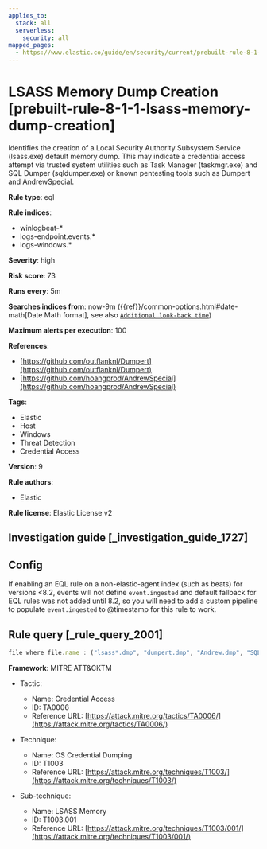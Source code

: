 ```yaml
---
applies_to:
  stack: all
  serverless:
    security: all
mapped_pages:
  - https://www.elastic.co/guide/en/security/current/prebuilt-rule-8-1-1-lsass-memory-dump-creation.html
---
```


# LSASS Memory Dump Creation [prebuilt-rule-8-1-1-lsass-memory-dump-creation]

Identifies the creation of a Local Security Authority Subsystem Service (lsass.exe) default memory dump. This may indicate a credential access attempt via trusted system utilities such as Task Manager (taskmgr.exe) and SQL Dumper (sqldumper.exe) or known pentesting tools such as Dumpert and AndrewSpecial.

**Rule type**: eql

**Rule indices**:

* winlogbeat-*
* logs-endpoint.events.*
* logs-windows.*

**Severity**: high

**Risk score**: 73

**Runs every**: 5m

**Searches indices from**: now-9m ({{ref}}/common-options.html#date-math[Date Math format], see also [`Additional look-back time`](docs-content://solutions/security/detect-and-alert/create-detection-rule.md#rule-schedule))

**Maximum alerts per execution**: 100

**References**:

* [https://github.com/outflanknl/Dumpert](https://github.com/outflanknl/Dumpert)
* [https://github.com/hoangprod/AndrewSpecial](https://github.com/hoangprod/AndrewSpecial)

**Tags**:

* Elastic
* Host
* Windows
* Threat Detection
* Credential Access

**Version**: 9

**Rule authors**:

* Elastic

**Rule license**: Elastic License v2

## Investigation guide [_investigation_guide_1727]

## Config

If enabling an EQL rule on a non-elastic-agent index (such as beats) for versions <8.2, events will not define `event.ingested` and default fallback for EQL rules was not added until 8.2, so you will need to add a custom pipeline to populate `event.ingested` to @timestamp for this rule to work.

## Rule query [_rule_query_2001]

```js
file where file.name : ("lsass*.dmp", "dumpert.dmp", "Andrew.dmp", "SQLDmpr*.mdmp", "Coredump.dmp")
```

**Framework**: MITRE ATT&CKTM

* Tactic:

    * Name: Credential Access
    * ID: TA0006
    * Reference URL: [https://attack.mitre.org/tactics/TA0006/](https://attack.mitre.org/tactics/TA0006/)

* Technique:

    * Name: OS Credential Dumping
    * ID: T1003
    * Reference URL: [https://attack.mitre.org/techniques/T1003/](https://attack.mitre.org/techniques/T1003/)

* Sub-technique:

    * Name: LSASS Memory
    * ID: T1003.001
    * Reference URL: [https://attack.mitre.org/techniques/T1003/001/](https://attack.mitre.org/techniques/T1003/001/)



